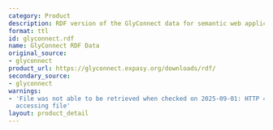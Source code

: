 ```yaml
---
category: Product
description: RDF version of the GlyConnect data for semantic web applications
format: ttl
id: glyconnect.rdf
name: GlyConnect RDF Data
original_source:
- glyconnect
product_url: https://glyconnect.expasy.org/downloads/rdf/
secondary_source:
- glyconnect
warnings:
- 'File was not able to be retrieved when checked on 2025-09-01: HTTP 404 error when
  accessing file'
layout: product_detail
---
```

